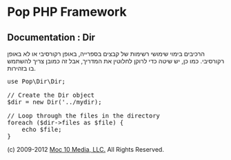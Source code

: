 Pop PHP Framework
=================

Documentation : Dir
-------------------

הרכיבים בימוי שימושי רשימות של קבצים בספרייה, באופן רקורסיבי או לא באופן רקורסיבי. כמו כן, יש שיטה כדי לרוקן לחלוטין את המדריך, אבל זה כמובן צריך להשתמש בו בזהירות.


<pre>
use Pop\Dir\Dir;

// Create the Dir object
$dir = new Dir('../mydir);

// Loop through the files in the directory
foreach ($dir->files as $file) {
    echo $file;
}
</pre>

(c) 2009-2012 [Moc 10 Media, LLC.](http://www.moc10media.com) All Rights Reserved.
